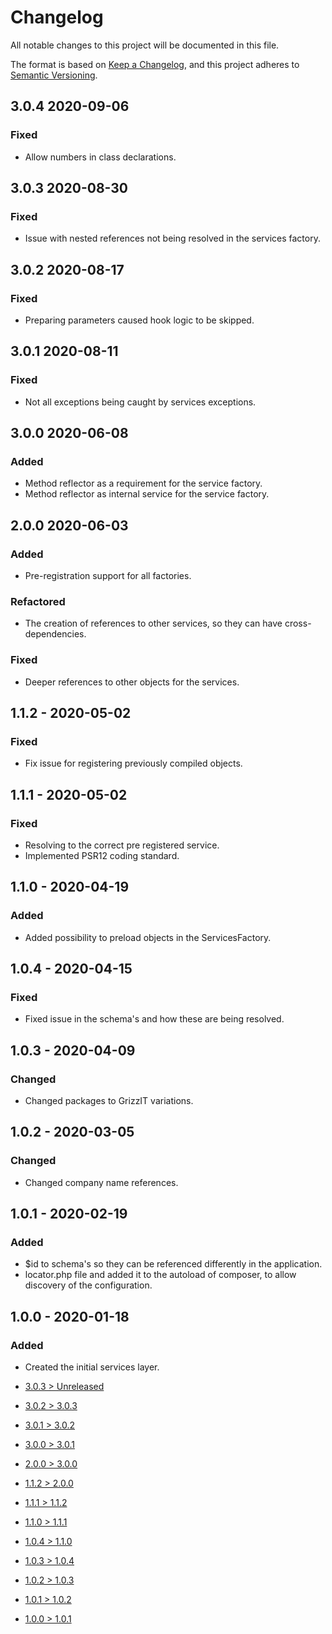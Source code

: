 # Changelog
All notable changes to this project will be documented in this file.

The format is based on [Keep a Changelog](https://keepachangelog.com/en/1.0.0/),
and this project adheres to [Semantic Versioning](https://semver.org/spec/v2.0.0.html).

## 3.0.4 2020-09-06
### Fixed
- Allow numbers in class declarations.

## 3.0.3 2020-08-30
### Fixed
- Issue with nested references not being resolved in the services factory.

## 3.0.2 2020-08-17
### Fixed
- Preparing parameters caused hook logic to be skipped.

## 3.0.1 2020-08-11
### Fixed
- Not all exceptions being caught by services exceptions.

## 3.0.0 2020-06-08
### Added
- Method reflector as a requirement for the service factory.
- Method reflector as internal service for the service factory.

## 2.0.0 2020-06-03
### Added
- Pre-registration support for all factories.

### Refactored
- The creation of references to other services, so they can have cross-dependencies.

### Fixed
- Deeper references to other objects for the services.

## 1.1.2 - 2020-05-02
### Fixed
- Fix issue for registering previously compiled objects.

## 1.1.1 - 2020-05-02
### Fixed
- Resolving to the correct pre registered service.
- Implemented PSR12 coding standard.

## 1.1.0 - 2020-04-19
### Added
- Added possibility to preload objects in the ServicesFactory.

## 1.0.4 - 2020-04-15
### Fixed
- Fixed issue in the schema's and how these are being resolved.

## 1.0.3 - 2020-04-09
### Changed
- Changed packages to GrizzIT variations.

## 1.0.2 - 2020-03-05
### Changed
- Changed company name references.

## 1.0.1 - 2020-02-19
### Added
- $id to schema's so they can be referenced differently in the application.
- locator.php file and added it to the autoload of composer, to allow discovery of the configuration.

## 1.0.0 - 2020-01-18
### Added
- Created the initial services layer.

- [3.0.3 > Unreleased](https://github.com/ulrack/services/compare/3.0.3...HEAD)
- [3.0.2 > 3.0.3](https://github.com/ulrack/services/compare/3.0.2...3.0.3)
- [3.0.1 > 3.0.2](https://github.com/ulrack/services/compare/3.0.1...3.0.2)
- [3.0.0 > 3.0.1](https://github.com/ulrack/services/compare/3.0.0...3.0.1)
- [2.0.0 > 3.0.0](https://github.com/ulrack/services/compare/2.0.0...3.0.0)
- [1.1.2 > 2.0.0](https://github.com/ulrack/services/compare/1.1.2...2.0.0)
- [1.1.1 > 1.1.2](https://github.com/ulrack/services/compare/1.1.1...1.1.2)
- [1.1.0 > 1.1.1](https://github.com/ulrack/services/compare/1.1.0...1.1.1)
- [1.0.4 > 1.1.0](https://github.com/ulrack/services/compare/1.0.4...1.1.0)
- [1.0.3 > 1.0.4](https://github.com/ulrack/services/compare/1.0.3...1.0.4)
- [1.0.2 > 1.0.3](https://github.com/ulrack/services/compare/1.0.2...1.0.3)
- [1.0.1 > 1.0.2](https://github.com/ulrack/services/compare/1.0.1...1.0.2)
- [1.0.0 > 1.0.1](https://github.com/ulrack/services/compare/1.0.0...1.0.1)